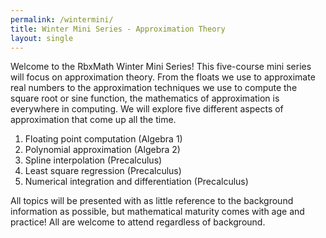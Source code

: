 ```yaml
---
permalink: /wintermini/
title: Winter Mini Series - Approximation Theory
layout: single
---
```


Welcome to the RbxMath Winter Mini Series! This five-course mini series will focus on approximation theory. From the floats we use to approximate real numbers to the approximation techniques we use to compute the square root or sine function, the mathematics of approximation is everywhere in computing. We will explore five different aspects of approximation that come up all the time.

1. Floating point computation (Algebra 1)
2. Polynomial approximation (Algebra 2)
3. Spline interpolation (Precalculus)
4. Least square regression (Precalculus)
5. Numerical integration and differentiation (Precalculus)

All topics will be presented with as little reference to the background information as possible, but mathematical maturity comes with age and practice! All are welcome to attend regardless of background.